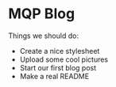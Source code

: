 # MQP Blog

Things we should do:
- Create a nice stylesheet
- Upload some cool pictures
- Start our first blog post
- Make a real README
